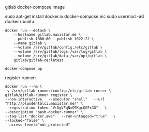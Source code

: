 gitlab docker-compose image


sudo apt-get install docker.io docker-compose mc
sudo usermod -aG docker ubuntu
```
docker run --detach \
    --hostname gitlab.maxistar.me \
    --publish 1080:80 --publish 1022:22 \
    --name gitlab \
    --volume /srv/gitlab/config:/etc/gitlab \
    --volume /srv/gitlab/logs:/var/log/gitlab \
    --volume /srv/gitlab/data:/var/opt/gitlab \
    gitlab/gitlab-ce:latest

```

```
docker-compose up
```

register runner:
```
docker run --rm \
-v /srv/gitlab-runner/config:/etc/gitlab-runner \
gitlab/gitlab-runner register \
--non-interactive   --executor "shell"   --url "http://plusdentalci.maxistar.me/" \
--registration-token "VrUgVFqNxQ9KgcQGExGG"   \
--description "bash-docker-runner" \
--tag-list "docker,aws"   --run-untagged="true"   \
--locked="false" \
--access-level="not_protected"
```
